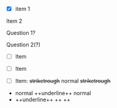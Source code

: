 - [x] item 1

Item 2

Question 1?

Question 2(?)

- [ ] Item

- [ ] Item

- [ ] Item: ~~striketrough~~ normal ~~striketrough~~

- normal ++underline++ normal 
- ++underline++ ++ ++
